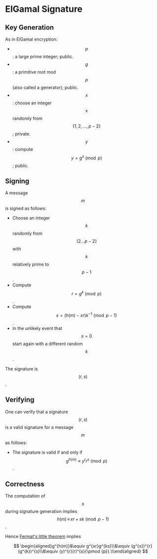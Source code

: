 # ElGamal Signature

## Key Generation

As in ElGamal encryption:

* $$p$$: a large prime integer; public.
* $$g$$: a primitive root mod $$p$$\(also called a generator\); public.
* $$x$$: choose an integer $$x$$randomly from $$\{1,2,\dots,p-2\}$$; private.
* $$y$$: compute $$y=g^x\pmod p$$; public.

## Signing

A message $$m$$ is signed as follows:

* Choose an integer $$k$$ randomly from $$\{2\ldots p-2\}$$ with $$k$$ relatively prime to $$p-1$$.
* Compute $$r=g^{k}{\pmod {p}}$$.
* Compute $$s=(h(m)-xr)k^{-1}{\pmod {p-1}}$$.
* In the unlikely event that $$s=0$$ start again with a different random $$k$$.

The signature is $$(r,s)$$.

## Verifying

One can verify that a signature $$(r,s)$$ is a valid signature for a message $$m$$ as follows:

* The signature is valid if and only if $$g^{h(m)}\equiv y^{r}r^{s}{\pmod {p}}$$.

## Correctness

The computation of $$s$$ during signature generation implies $$h(m)\,\equiv \,xr+sk{\pmod {p-1}}$$.

Hence [Fermat's little theorem](https://inse6110.lingt.xyz/fermats-little-theorem) implies

$$
\begin{aligned}g^{h(m)}&\equiv g^{xr}g^{ks}\\&\equiv (g^{x})^{r}(g^{k})^{s}\\&\equiv (y)^{r}(r)^{s}{\pmod {p}}.\\\end{aligned}
$$

